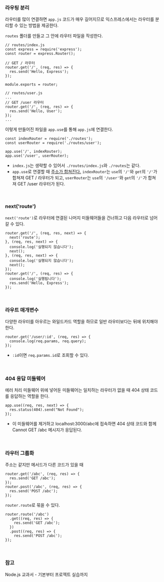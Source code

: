 <h3>라우팅 분리</h3>

라우터를 많이 연결하면 `app.js` 코드가 매우 길어지므로 익스프레스에서는 라우터를 분리할 수 있는 방법을 제공한다.

`routes` 폴더를 만들고 그 안에 라우터 파일을 작성한다. 

```
// routes/index.js
const express = require('express');
const router = express.Router();

// GET / 라우터
router.get('/', (req, res) => {
  res.send('Hello, Express');
});

module.exports = router;
```

```
// routes/user.js
...
// GET /user 라우터
router.get('/', (req, res) => {
  res.send('Hello, User');
});
...
```

이렇게 만들어진 파일을 `app.use`를 통해 `app.js`에 연결한다.

```
const indexRouter = require('./routes');
const userRouter = require('./routes/user');

app.use('/', indexRouter);
app.use('/user', userRouter);
```

- `index.js`는 생략할 수 있어서 `./routes/index.js`와 `./routes`는 같다.
- `app.use`로 연결할 때 <u>주소가 합쳐진다.</u> `indexRouter`는 `use`의 `'/'`와 `get`의 `'/'`가 합쳐져 GET / 라우터가 되고, `userRouter`는 `use`의 `'/user'`와 `get`의 `'/'`가 합쳐져 GET /user 라우터가 된다.

<br>
<h3>next('route')</h3>

`next('route')`로 라우터에 연결된 나머지 미들웨어들을 건너뛰고 다음 라우터로 넘어갈 수 있다. 

```
router.get('/', (req, res, next) => {
  next('route');
}, (req, res, next) => {
  console.log('실행되지 않습니다');
  next();
}, (req, res, next) => {
  console.log('실행되지 않습니다');
  next();
});
router.get('/', (req, res) => {
  console.log('실행됩니다');
  res.send('Hello, Express');
});
```

<br>
<h3>라우트 매개변수</h3>

다양한 라우터를 아우르는 와일드카드 역할을 하므로 일반 라우터보다는 뒤에 위치해야 한다. 

```
router.get('/user/:id', (req, res) => {
  console.log(req.params, req.query);
});
```

- `:id`이면 `req.params.id`로 조회할 수 있다.

<br>
<h3>404 응답 미들웨어</h3>

에러 처리 미들웨어 위에 넣어둔 미들웨어는 일치하는 라우터가 없을 때 404 상태 코드를 응답하는 역할을 한다.

```
app.use((req, res, next) => {
  res.status(404).send("Not Found");
});
```
- 이 미들웨어를 제거하고 localhost:3000/abc에 접속하면 404 상태 코드와 함께 Cannot GET /abc 메시지가 응답된다. 

<br>
<h3>라우터 그룹화</h3>

주소는 같지만 메서드가 다른 코드가 있을 때

```
router.get('/abc', (req, res) => {
  res.send('GET /abc');
});
router.post('/abc', (req, res) => {
  res.send('POST /abc');
});
```

`router.route`로 묶을 수 있다.

```
router.route('/abc')
  .get((req, res) => {
    res.send('GET /abc');
  })
  .post((req, res) => {
    res.send('POST /abc');
});
```

<br>
<h3>참고</h3>

Node.js 교과서 - 기본부터 프로젝트 실습까지
